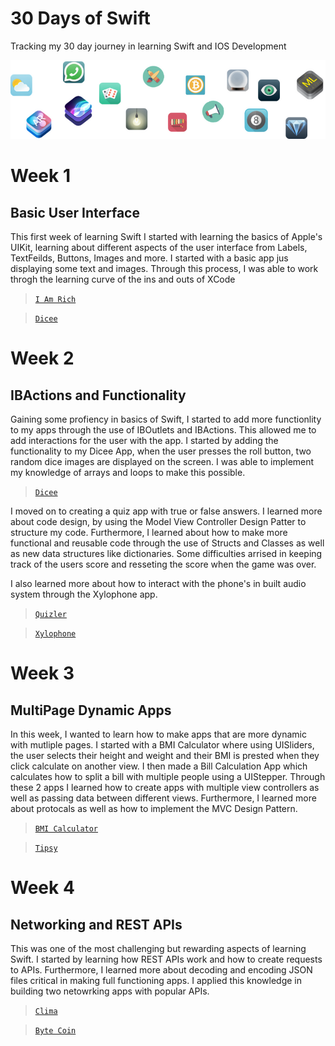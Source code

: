# 30 Days of Swift
Tracking my 30 day journey in learning Swift and IOS Development

[![](https://raw.githubusercontent.com/dhruvshah8/30-Days-of-Swift/master/_2-Dicee/Documentation/readme-end-banner.png)]()

# Week 1 

## Basic User Interface 

This first week of learning Swift I started with learning the basics of Apple's UIKit, learning about different aspects of the user interface from Labels, TextFeilds, Buttons, Images and more. I started with a basic app jus displaying some text and images. Through this process, I was able to work throgh the learning curve of the ins and outs of XCode

> <a href="https://github.com/dhruvshah8/30-Days-of-Swift/tree/master/_1-I%20Am%20Rich" target="_blank">`I Am Rich`</a> 

> <a href="https://github.com/dhruvshah8/30-Days-of-Swift/tree/master/_2-Dicee" target="_blank">`Dicee`</a>

# Week 2 

## IBActions and Functionality 

Gaining some profiency in basics of Swift, I started to add more functionlity to my apps through the use of IBOutlets and IBActions. This allowed me to add interactions for the user with the app. I started by adding the functionality to my Dicee App, when the user presses the roll button, two random dice images are displayed on the screen. I was able to implement my knowledge of arrays and loops to make this possible. 

> <a href="https://github.com/dhruvshah8/30-Days-of-Swift/tree/master/_2-Dicee" target="_blank">`Dicee`</a>

I moved on to creating a quiz app with true or false answers. I learned more about code design, by using the Model View Controller Design Patter to structure my code. Furthermore, I learned about how to make more functional and reusable code through the use of Structs and Classes as well as new data structures like dictionaries. Some difficulties arrised in keeping track of the users score and resseting the score when the game was over. 

I also learned more about how to interact with the phone's in built audio system through the Xylophone app. 


> <a href="" target="_blank">`Quizler`</a>

> <a href="" target="_blank">`Xylophone`</a>

# Week 3 

## MultiPage Dynamic Apps

In this week, I wanted to learn how to make apps that are more dynamic with mutliple pages. I started with a BMI Calculator where using UISliders, the user selects their height and weight and their BMI is prested when they click calculate on another view. I then made a Bill Calculation App which calculates how to split a bill with multiple people using a UIStepper. Through these 2 apps I learned how to create apps with multiple view controllers as well as passing data between different views. Furthermore, I learned more about protocals as well as how to implement the MVC Design Pattern. 

> <a href="" target="_blank">`BMI Calculator`</a>

> <a href="" target="_blank">`Tipsy`</a>

# Week 4 

## Networking and REST APIs 
This was one of the most challenging but rewarding aspects of learning Swift. I started by learning how REST APIs work and how to create requests to APIs. Furthermore, I learned more about decoding and encoding JSON files critical in making full functioning apps. I applied this knowledge in building two netowrking apps with popular APIs. 


> <a href="" target="_blank">`Clima`</a>

> <a href="" target="_blank">`Byte Coin`</a>



